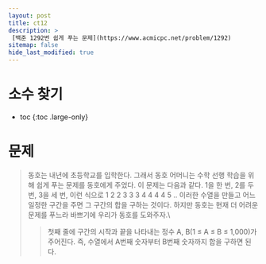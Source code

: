```yaml
---
layout: post
title: ct12
description: >
 [백준 1292번 쉽게 푸는 문제](https://www.acmicpc.net/problem/1292)
sitemap: false
hide_last_modified: true
---
```

# 소수 찾기

* toc
{:toc .large-only}

# 문제

> 동호는 내년에 초등학교를 입학한다. 그래서 동호 어머니는 수학 선행 학습을 위해 쉽게 푸는 문제를 동호에게 주었다.
> 이 문제는 다음과 같다. 1을 한 번, 2를 두 번, 3을 세 번, 이런 식으로 1 2 2 3 3 3 4 4 4 4 5 .. 이러한 수열을 만들고 어느 일정한 구간을 주면 그 구간의 합을 구하는 것이다.
> 하지만 동호는 현재 더 어려운 문제를 푸느라 바쁘기에 우리가 동호를 도와주자.\
>> 첫째 줄에 구간의 시작과 끝을 나타내는 정수 A, B(1 ≤ A ≤ B ≤ 1,000)가 주어진다. 즉, 수열에서 A번째 숫자부터 B번째 숫자까지 합을 구하면 된다.
